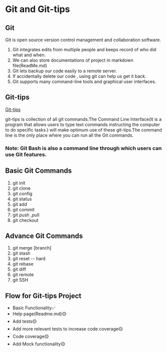 # Git and Git-tips

## Git
Git is open source version control management and collaboration software.

1. Git integrates edits from multiple people and keeps record of who did what and when.
1. We can also store documentations of project in markdown file(ReadMe.md)
1. Git lets backup our code easily to a remote server.
1. If accidentally delete our code , using git can help us get it back.
1. Git supports many command-line tools and graphical user interfaces. 

##  Git-tips

[Git-tips](https://github.com/git-tips/tips)

git-tips is collection of all git commands.The Command Line Interface(It is a program that allows users to type text commands instructing the computer to do specific tasks.) will make optimum use of these git-tips.The command line is the only place where you can run all the Git commands.

### Note: Git Bash is also a command line through which users can use Git features.

##  Basic Git Commands
1. git init
1. git clone
1. git config
1. git status
1. git add
1. git commit
1. git push ,pull
1. git checkout

## Advance Git Commands
1. git merge [branch]
1. git stash
1. git reset -- hard
1. git rebase
1. git diff
1. git remote
1. git SSH

## Flow for Git-tips Project
* Basic Functionality✅
* Help page(Readme.md)🟡
* Add tests🟡
* Add more relevant tests to increase code coverage🟡
* Code coverage🟡
* Add Mock functionality🟡



